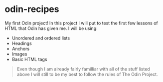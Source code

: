 # odin-recipes
My first Odin project!
In this project I will put to test the first few lessons of HTML that Odin has given me.
I will be using:

- Unordered and ordered lists
- Headings
- Anchors
- Images
- Basic HTML tags

> Even though I am already fairly familliar with all of the stuff listed above
> I will still to be my best to follow the rules of The Odin Project.